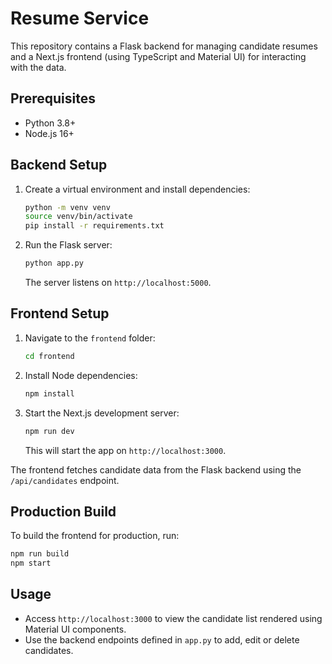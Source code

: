 # Resume Service

This repository contains a Flask backend for managing candidate resumes and a Next.js frontend (using TypeScript and Material UI) for interacting with the data.

## Prerequisites

- Python 3.8+
- Node.js 16+

## Backend Setup

1. Create a virtual environment and install dependencies:
   ```bash
   python -m venv venv
   source venv/bin/activate
   pip install -r requirements.txt
   ```
2. Run the Flask server:
   ```bash
   python app.py
   ```
   The server listens on `http://localhost:5000`.

## Frontend Setup

1. Navigate to the `frontend` folder:
   ```bash
   cd frontend
   ```
2. Install Node dependencies:
   ```bash
   npm install
   ```
3. Start the Next.js development server:
   ```bash
   npm run dev
   ```
   This will start the app on `http://localhost:3000`.

The frontend fetches candidate data from the Flask backend using the `/api/candidates` endpoint.

## Production Build

To build the frontend for production, run:
```bash
npm run build
npm start
```

## Usage

- Access `http://localhost:3000` to view the candidate list rendered using Material UI components.
- Use the backend endpoints defined in `app.py` to add, edit or delete candidates.

